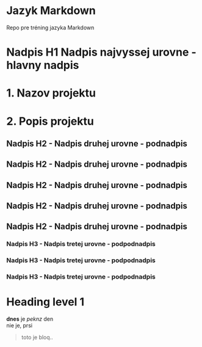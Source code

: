 # Jazyk Markdown
Repo pre tréning jazyka Markdown

# Nadpis H1 Nadpis najvyssej urovne - hlavny nadpis

# 1. Nazov projektu

# 2. Popis projektu

## Nadpis H2 - Nadpis druhej urovne - podnadpis

## Nadpis H2 - Nadpis druhej urovne - podnadpis

## Nadpis H2 - Nadpis druhej urovne - podnadpis

## Nadpis H2 - Nadpis druhej urovne - podnadpis

## Nadpis H2 - Nadpis druhej urovne - podnadpis

### Nadpis H3 - Nadpis tretej urovne - podpodnadpis

### Nadpis H3 - Nadpis tretej urovne - podpodnadpis

### Nadpis H3 - Nadpis tretej urovne - podpodnadpis

Heading level 1
===============

**dnes** je _peknz_ den  
nie je, prsi  
> toto je bloq..

